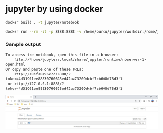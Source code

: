 # jupyter by using docker

```bash
docker build . -t jupyter/notebook
```

```bash
docker run --rm -it -p 8888:8888 -v /home/burcu/jupyter/workdir:/home/jupyter jupyter/notebook
```

### Sample output

    To access the notebook, open this file in a browser:
        file:///home/jupyter/.local/share/jupyter/runtime/nbserver-1-open.html
    Or copy and paste one of these URLs:
        http://30ef30496c7c:8888/?token=4d31901ee88330760618ed42aa73209dcbf7cb608d78d3f1
     or http://127.0.0.1:8888/?token=4d31901ee88330760618ed42aa73209dcbf7cb608d78d3f1



![alt text](jupyter_browser_screenshot.jpg "Title")
